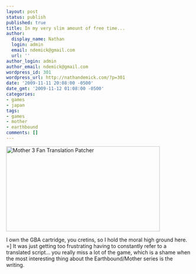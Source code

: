 ```yaml
---
layout: post
status: publish
published: true
title: In my very slim amount of free time...
author:
  display_name: Nathan
  login: admin
  email: ndemick@gmail.com
  url: ''
author_login: admin
author_email: ndemick@gmail.com
wordpress_id: 301
wordpress_url: http://nathandemick.com/?p=301
date: '2009-11-11 20:08:00 -0500'
date_gmt: '2009-11-12 01:08:00 -0500'
categories:
- games
- japan
tags:
- games
- mother
- earthbound
comments: []
---
```

<p><img src="http://nathandemick.com/wp-content/uploads/2009/11/mother3.png" alt="Mother 3 Fan Translation Patcher" width="416" height="230" class="alignnone size-full wp-image-302"></p>
<p>I own the GBA cartridge, you cretins, so I hold the moral high ground here. =] It was just getting too frustrating having to constantly refer to a translated script... you really miss a lot of the game, which is a shame when the most interesting thing about the Earthbound/Mother series is the writing.</p>
